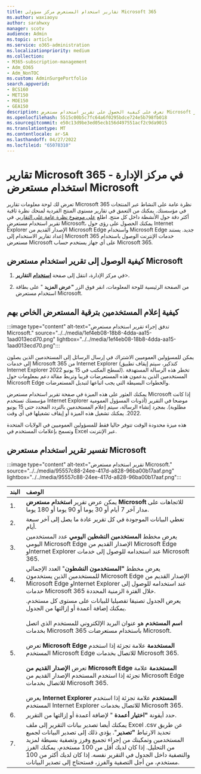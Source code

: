 ```yaml
---
title: تقارير استخدام المستعرض مركز مسؤولي Microsoft 365
ms.author: waxiaoyu
author: sarahwxy
manager: scotv
audience: Admin
ms.topic: article
ms.service: o365-administration
ms.localizationpriority: medium
ms.collection:
- M365-subscription-management
- Adm_O365
- Adm_NonTOC
ms.custom: AdminSurgePortfolio
search.appverid:
- BCS160
- MET150
- MOE150
- GEA150
description: تعرف على كيفية الحصول على تقرير استخدام مستعرض Microsoft باستخدام لوحة معلومات تقارير Microsoft 365 في مركز مسؤولي Microsoft 365.
ms.openlocfilehash: 5515c00b5c7fc64a6f0295bdce724e5b798fb018
ms.sourcegitcommit: e50c13d9be3ed05ecb156d497551acf2c9da9015
ms.translationtype: MT
ms.contentlocale: ar-SA
ms.lasthandoff: 04/27/2022
ms.locfileid: "65078310"
---
```

# <a name="microsoft-365-reports-in-the-admin-center---microsoft-browser-usage"></a>تقارير Microsoft 365 في مركز الإدارة - استخدام مستعرض Microsoft

تعرض لك لوحة معلومات تقارير Microsoft 365 نظرة عامة على النشاط عبر المنتجات في مؤسستك. يمكنك من التعمق في تقارير مستوى المنتج الفردية لمنحك نظرة ثاقبة أكثر دقة حول الأنشطة داخل كل منتج. اطلع [على موضوع نظرة عامة على التقارير](activity-reports.md). في تقرير استخدام مستعرض Microsoft، يمكنك الحصول على رؤى حول Internet Explorer الإصدار القديم من Microsoft Edge واستخدام Microsoft Edge جديد. يستند إعداد تقارير الاستخدام إلى Microsoft 365 خدمات الإنترنت الوصول باستخدام مستعرض Microsoft على أي جهاز يستخدم حساب Microsoft 365.

## <a name="how-to-get-to-the-microsoft-browser-usage-report"></a>كيفية الوصول إلى تقرير استخدام مستعرض Microsoft

1. في مركز الإدارة، انتقل إلى صفحة <b><a href="https://go.microsoft.com/fwlink/p/?linkid=2074756" target="_blank">استخدام</a></b> **التقارير**\>.

2. من الصفحة الرئيسية للوحة المعلومات، انقر فوق الزر **"عرض المزيد** " على بطاقة استخدام مستعرض Microsoft.

## <a name="how-to-notify-users-to-upgrade-their-browser"></a>كيفية إعلام المستخدمين بترقية المستعرض الخاص بهم

:::image type="content" alt-text="تدفق إجراء تقرير استخدام مستعرض Microsoft." source="../../media/1ef4eb08-18b8-4dda-aa15-1aad013ecd70.png" lightbox="../../media/1ef4eb08-18b8-4dda-aa15-1aad013ecd70.png":::

يمكن للمسؤولين العموميين الاشتراك في إرسال الرسائل إلى المستخدمين الذين يصلون إلى خدمات Microsoft 365 من Internet Explorer (كتذكير، سيتم إيقاف تطبيق Internet Explorer لسطح المكتب في 15 يونيو 2022). تخطر هذه الرسالة المستهدفة المستخدمين الذين يدعمون هذه المستعرضات قريبا وتربط مقالة دعم بمعلومات حول Microsoft Edge والخطوات البسيطة التي يجب اتباعها لتبديل المستعرضات. 

يمكنك العثور على هذه الميزة في صفحة تقرير استخدام مستعرض Microsoft إذا كانت مؤسستك تستخدم Internet Explorer موضحا في التقرير (أذونات المسؤول العمومية مطلوبة). بمجرد إنشاء الرسالة، سيتم إعلام المستخدمين بالتردد المحدد حتى 15 يونيو 2022. يمكنك تشغيل هذه الميزة أو إيقاف تشغيلها في أي وقت.

هذه ميزة محدودة الوقت تتوفر حاليا فقط للمسؤولين العموميين في الولايات المتحدة وتسمح بإعلامات المستخدم في Excel عبر الإنترنت.

## <a name="interpret-the-microsoft-browser-usage-report"></a>تفسير تقرير استخدام مستعرض Microsoft

:::image type="content" alt-text="تقرير استخدام مستعرض Microsoft." source="../../media/95557c88-24ee-417d-a828-96ba00b17aaf.png" lightbox="../../media/95557c88-24ee-417d-a828-96ba00b17aaf.png":::

|البند|الوصف|
|:-----|:-----|
|1. |يمكن عرض تقرير **استخدام مستعرض Microsoft** للاتجاهات على مدار آخر 7 أيام أو 30 يوما أو 90 يوما أو 180 يوما. |
|2. |تغطي البيانات الموجودة في كل تقرير عادة ما يصل إلى آخر سبعة أيام. |
|3. |يعرض مخطط **المستخدمين النشطين اليومي** عدد المستخدمين اليومي Microsoft Edge الإصدار القديم من Microsoft Edge وInternet Explorer عند استخدامه للوصول إلى خدمات Microsoft 365. |
|4. |يعرض مخطط **"المستخدمون النشطون**" العدد الإجمالي للمستخدمين الذين يستخدمون Microsoft Edge الإصدار القديم من Microsoft Edge وInternet Explorer عند استخدامه للوصول إلى خدمات Microsoft 365 خلال الفترة الزمنية المحددة. |
|5. |يعرض الجدول تصنيفا تفصيليا للبيانات على مستوى كل مستخدم. يمكنك إضافة أعمدة أو إزالتها من الجدول. <br/><br/>**اسم المستخدم** هو عنوان البريد الإلكتروني للمستخدم الذي اتصل بخدمات Microsoft 365 باستخدام مستعرضات Microsoft.<br><br/>تعرض **Microsoft Edge المستخدمة** علامة تجزئة إذا استخدم المستخدم Microsoft Edge للاتصال بخدمات Microsoft 365.<br/><br/>تعرض **الإصدار القديم من Microsoft Edge المستخدمة** علامة تجزئة إذا استخدم المستخدم الإصدار القديم من Microsoft Edge للاتصال بخدمات Microsoft 365.<br/><br/>يعرض **Internet Explorer المستخدم** علامة تجزئة إذا استخدم المستخدم Internet Explorer للاتصال بخدمات Microsoft 365. |
|6. |حدد أيقونة **"اختيار أعمدة** " لإضافة أعمدة أو إزالتها من التقرير.|
|7. |يمكنك أيضا تصدير بيانات التقرير إلى ملف Excel .csv عن طريق تحديد الارتباط **"تصدير**". يؤدي ذلك إلى تصدير البيانات لجميع المستخدمين وتمكينك من إجراء تجميع وفرز وتصفية بسيطة لمزيد من التحليل. إذا كان لديك أقل من 100 مستخدم، يمكنك الفرز والتصفية داخل الجدول في التقرير نفسه. إذا كان لديك أكثر من 100 مستخدم، من أجل التصفية والفرز، فستحتاج إلى تصدير البيانات.|
